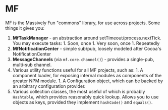 # MF

MF is the Massively Fun "commons" library, for use across projects. Some things it gives you:

  1. **MfTaskManager** - an abstraction around setTimeout/process.nextTick. You may execute tasks:
    1. Soon, once
    1. Very soon, once
    1. Repeatedly
  1. **MfNotificationCenter** - simple sub/pub, loosely modeled after Cocoa's NotificationCenter
  1. **MessageChannels** (via `mf.core.channel()`) - provides a single-pub, multi-sub channel.
  1. Various utility functions useful for all MF projects, such as:
    1. A component loader, for exposing internal modules as components of the greater NPM module.
    1. A Configuration object, which can be backed by an arbitrary configuration provider.
  1. Various collection classes, the most useful of which is probably `Hashtable`, which provides reasonably quick lookup. Allows you to use objects as keys, provided they implement `hashCode()` and `equals()`.

